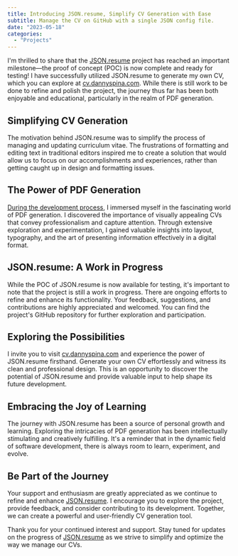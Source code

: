 ```yaml
---
title: Introducing JSON.resume, Simplify CV Generation with Ease
subtitle: Manage the CV on GitHub with a single JSON config file.
date: "2023-05-18"
categories:
  - "Projects"
---
```


I'm thrilled to share that the [JSON.resume](https://github.com/daaanny90/JSON.resume) project has reached an important milestone—the proof of concept (POC) is now complete and ready for testing! I have successfully utilized JSON.resume to generate my own CV, which you can explore at [cv.dannyspina.com](https://cv.dannyspina.com). While there is still work to be done to refine and polish the project, the journey thus far has been both enjoyable and educational, particularly in the realm of PDF generation.

## Simplifying CV Generation

The motivation behind JSON.resume was to simplify the process of managing and updating curriculum vitae. The frustrations of formatting and editing text in traditional editors inspired me to create a solution that would allow us to focus on our accomplishments and experiences, rather than getting caught up in design and formatting issues.

## The Power of PDF Generation

[During the development process](/blog/json_resume), I immersed myself in the fascinating world of PDF generation. I discovered the importance of visually appealing CVs that convey professionalism and capture attention. Through extensive exploration and experimentation, I gained valuable insights into layout, typography, and the art of presenting information effectively in a digital format.

## JSON.resume: A Work in Progress

While the POC of JSON.resume is now available for testing, it's important to note that the project is still a work in progress. There are ongoing efforts to refine and enhance its functionality. Your feedback, suggestions, and contributions are highly appreciated and welcomed. You can find the project's GitHub repository for further exploration and participation.

## Exploring the Possibilities

I invite you to visit [cv.dannyspina.com](https://cv.dannyspina.com) and experience the power of JSON.resume firsthand. Generate your own CV effortlessly and witness its clean and professional design. This is an opportunity to discover the potential of JSON.resume and provide valuable input to help shape its future development.

## Embracing the Joy of Learning

The journey with JSON.resume has been a source of personal growth and learning. Exploring the intricacies of PDF generation has been intellectually stimulating and creatively fulfilling. It's a reminder that in the dynamic field of software development, there is always room to learn, experiment, and evolve.

## Be Part of the Journey

Your support and enthusiasm are greatly appreciated as we continue to refine and enhance [JSON.resume](https://github.com/daaanny90/JSON.resume). I encourage you to explore the project, provide feedback, and consider contributing to its development. Together, we can create a powerful and user-friendly CV generation tool.

Thank you for your continued interest and support. Stay tuned for updates on the progress of [JSON.resume](https://github.com/daaanny90/JSON.resume) as we strive to simplify and optimize the way we manage our CVs.
